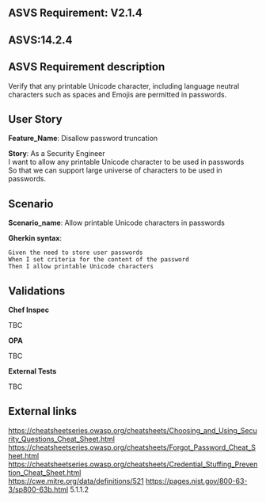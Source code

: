 ## ASVS Requirement: V2.1.4

## ASVS:14.2.4

## ASVS Requirement description

Verify that any printable Unicode character, including language neutral characters such as spaces and Emojis are permitted in passwords.

## User Story

**Feature_Name**: Disallow password truncation

**Story**:
As a Security Engineer\
I want to allow any printable Unicode character to be used in passwords\
So that we can support large universe of characters to be used in passwords.

## Scenario

**Scenario_name**: Allow printable Unicode characters in passwords

**Gherkin syntax**:

```gherkin
Given the need to store user passwords
When I set criteria for the content of the password
Then I allow printable Unicode characters
```

## Validations

**Chef Inspec**

TBC

**OPA**

TBC

**External Tests**

TBC

## External links
<https://cheatsheetseries.owasp.org/cheatsheets/Choosing_and_Using_Security_Questions_Cheat_Sheet.html> \
<https://cheatsheetseries.owasp.org/cheatsheets/Forgot_Password_Cheat_Sheet.html> \
<https://cheatsheetseries.owasp.org/cheatsheets/Credential_Stuffing_Prevention_Cheat_Sheet.html> \
<https://cwe.mitre.org/data/definitions/521>
<https://pages.nist.gov/800-63-3/sp800-63b.html> 5.1.1.2

